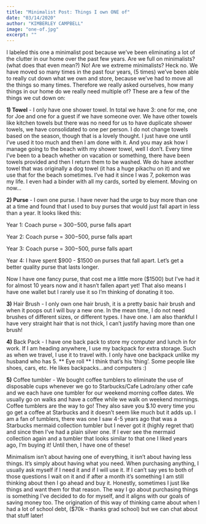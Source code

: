 ```yaml
---
title: "Minimalist Post: Things I own ONE of"
date: "03/14/2020"
author: "KIMBERLEY CAMPBELL"
image: "one-of.jpg"
excerpt: ""
---
```


I labeled this one a minimalist post because we’ve been eliminating a lot of the clutter in our home over the past few years. Are we full on minimalists? (what does that even mean?) No! Are we extreme minimalists? Heck no. We have moved so many times in the past four years, (5 times) we’ve been able to really cut down what we own and store, because we’ve had to move all the things so many times. Therefore we really asked ourselves, how many things in our home do we really need multiple of? These are a few of the things we cut down on:
&nbsp;

**1) Towel** - I only have one shower towel. In total we have 3: one for me, one for Joe and one for a guest if we have someone over. We have other towels like kitchen towels but there was no need for us to have duplicate shower towels, we have consolidated to one per person. I do not change towels based on the season, though that is a lovely thought. I just have one until I’ve used it too much and then I am done with it. And you may ask how I manage going to the beach with my shower towel, well I don’t. Every time I’ve been to a beach whether on vacation or something, there have been towels provided and then I return them to be washed. We do have another towel that was originally a dog towel (it has a huge pikachu on it) and we use that for the beach sometimes. I’ve had it since I was 7, pokemon was my life. I even had a binder with all my cards, sorted by element. Moving on now…

**2) Purse** - I own one purse. I have never had the urge to buy more than one at a time and found that I used to buy purses that would just fall apart in less than a year. It looks liked this:

Year 1: Coach purse = $300-$500, purse falls apart

Year 2: Coach purse = $300-$500, purse falls apart

Year 3: Coach purse = $300-$500, purse falls apart

Year 4: I have spent $900 - $1500 on purses that fall apart. Let’s get a better quality purse that lasts longer.

Now I have one fancy purse, that cost me a little more ($1500) but I’ve had it for almost 10 years now and it hasn’t fallen apart yet! That also means I have one wallet but I rarely use it so I’m thinking of donating it too.

**3)** Hair Brush - I only own one hair brush, it is a pretty basic hair brush and when it poops out I will buy a new one. In the mean time, I do not need brushes of different sizes, or different types. I have one. I am also thankful I have very straight hair that is not thick, I can’t justify having more than one brush!

**4)** Back Pack - I have one back pack to store my computer and lunch in for work. If I am heading anywhere, I use my backpack for extra storage. Such as when we travel, I use it to travel with. I only have one backpack unlike my husband who has 5. ** Eye roll ** I think that’s his ‘thing’. Some people like shoes, cars, etc. He likes backpacks…and computers :)

**5)** Coffee tumbler - We bought coffee tumblers to eliminate the use of disposable cups whenever we go to Starbucks/Cafe Ladro/any other cafe and we each have one tumbler for our weekend morning coffee dates. We usually go on walks and have a coffee while we walk on weekend mornings. Coffee tumblers are the way to go! They also save you $.10 every time you go get a coffee at Starbucks and it doesn’t seem like much but it adds up. I am a fan of tumblers, there was one I saw 4-5 years ago that was a Starbucks mermaid collection tumbler but I never got it (highly regret that) and since then I’ve had a plain silver one. If I ever see the mermaid collection again and a tumbler that looks similar to that one I liked years ago, I’m buying it! Until then, I have one of these!

Minimalism isn’t about having one of everything, it isn’t about having less things. It’s simply about having what you need. When purchasing anything, I usually ask myself if I need it and if I will use it. If I can’t say yes to both of those questions I wait on it and if after a month it’s something I am still thinking about then I go ahead and buy it. Honestly, sometimes I just like things and want them for that reason. The way I go about purchasing things is something I’ve decided to do for myself, and it aligns with our goals of saving money too. The origination of this way of thinking came about when I had a lot of school debt, ($70k - thanks grad school) but we can chat about that stuff later!
